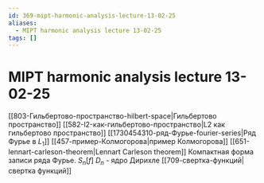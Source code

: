 ```yaml
---
id: 369-mipt-harmonic-analysis-lecture-13-02-25
aliases:
  - MIPT harmonic analysis lecture 13-02-25
tags: []
---
```


# MIPT harmonic analysis lecture 13-02-25
[[803-Гильбертово-пространство-hilbert-space|Гильбертово пространство]]
[[582-l2-как-гильбертово-пространство|L2 как гильбертово пространство]]
[[1730454310-ряд-Фурье-fourier-series|Ряд Фурье в $L_1$]]
[[457-пример-Колмогорова|пример Колмогорова]]
[[651-lennart-carleson-theorem|Lennart Carleson theorem]]
Компактная форма записи ряда Фурье.
$S_n[f]$
$D_n$ - ядро Дирихле
[[709-свертка-функций|свертка функций]]

